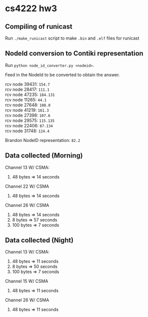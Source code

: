 # cs4222 hw3
## Compiling of runicast
Run `./make_runicast` script to make `.bin` and `.elf` files for runicast  <br>

## NodeId conversion to Contiki representation
Run `python node_id_converter.py <nodeid>`. <br>

Feed in the NodeId to be converted to obtain the answer. <br>

rcv node 39431: `154.7` <br>
rcv node 28417: `111.1` <br>
rcv node 47235: `184.131` <br>
rcv node 11265: `44.1` <br>
rcv node 27648: `108.0` <br>
rcv node 41219: `161.3` <br>
rcv node 27398: `107.6` <br> 
rcv node 29575: `115.135` <br>
rcv node 22406: `87.134` <br>
rcv node 31748: `124.4` <br>

Brandon NodeID representation: `82.2`<br>

## Data collected (Morning)
Channel 13 W/ CSMA:<br>
1) 48 bytes => 14 seconds<br>

Channel 22 W/ CSMA <br>
1) 48 bytes => 14 seconds<br>

Channel 26 W/ CSMA <br>
1) 48 bytes => 14 seconds<br>
2) 8 bytes => 57 seconds<br>
3) 100 bytes => 7 seconds<br>

## Data collected (Night)
Channel 13 W/ CSMA:<br>
1) 48 bytes => 11 seconds<br>
1) 8 bytes => 50 seconds
2) 100 bytes => 7 seconds

Channel 15 W/ CSMA <br>
1) 48 bytes => 11 seconds

Channel 26 W/ CSMA <br>
1) 48 bytes => 11 seconds